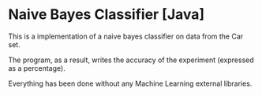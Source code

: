 # Naive Bayes Classifier [Java]

This is a implementation of a naive bayes classifier on data from the Car set.

The program, as a result, writes the accuracy of the experiment (expressed as a percentage).

Everything has been done without any Machine Learning external libraries.

